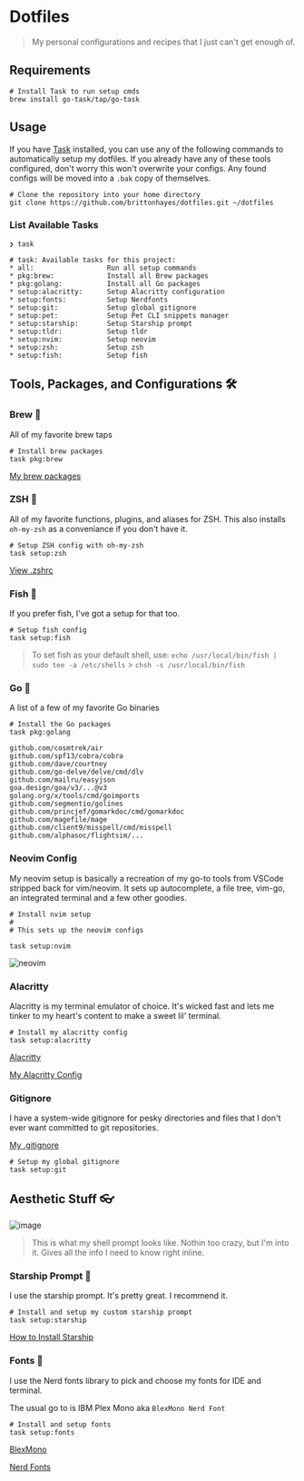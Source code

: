 # Dotfiles

> My personal configurations and recipes that I just can't get enough of.

## Requirements

```shell
# Install Task to run setup cmds
brew install go-task/tap/go-task
```

## Usage

If you have [Task](https://taskfile.dev) installed, you can use any of the following commands to automatically setup my dotfiles. If you already have any of these tools configured, don't worry this won't overwrite your configs. Any found configs will be moved into a `.bak` copy of themselves.

```shell
# Clone the repository into your home directory
git clone https://github.com/brittonhayes/dotfiles.git ~/dotfiles
```

### List Available Tasks

```shell
❯ task

# task: Available tasks for this project:
* all:                  Run all setup commands
* pkg:brew:             Install all Brew packages
* pkg:golang:           Install all Go packages
* setup:alacritty:      Setup Alacritty configuration
* setup:fonts:          Setup Nerdfonts
* setup:git:            Setup global gitignore
* setup:pet:            Setup Pet CLI snippets manager
* setup:starship:       Setup Starship prompt
* setup:tldr:           Setup tldr
* setup:nvim:           Setup neovim
* setup:zsh:            Setup zsh
* setup:fish:           Setup fish
```

## Tools, Packages, and Configurations 🛠️

### Brew 🍻

All of my favorite brew taps

```shell
# Install brew packages
task pkg:brew
```

[My brew packages](brew/brewlist.txt)

### ZSH 🐚

All of my favorite functions, plugins, and aliases for ZSH.
This also installs `oh-my-zsh` as a conveniance if you don't have it.

```shell
# Setup ZSH config with oh-my-zsh
task setup:zsh
```

[View .zshrc](zsh/.zshrc)

### Fish 🐚

If you prefer fish, I've got a setup for that too.

```shell
# Setup fish config
task setup:fish
```

> To set fish as your default shell, use:
> `echo /usr/local/bin/fish | sudo tee -a /etc/shells` > `chsh -s /usr/local/bin/fish`

### Go 🐹

A list of a few of my favorite Go binaries

```shell
# Install the Go packages
task pkg:golang
```

```text
github.com/cosmtrek/air
github.com/spf13/cobra/cobra
github.com/dave/courtney
github.com/go-delve/delve/cmd/dlv
github.com/mailru/easyjson
goa.design/goa/v3/...@v3
golang.org/x/tools/cmd/goimports
github.com/segmentio/golines
github.com/princjef/gomarkdoc/cmd/gomarkdoc
github.com/magefile/mage
github.com/client9/misspell/cmd/misspell
github.com/alphasoc/flightsim/...
```

### Neovim Config

My neovim setup is basically a recreation of my go-to tools from VSCode stripped back for vim/neovim.
It sets up autocomplete, a file tree, vim-go, an integrated terminal and a few other goodies.

```shell
# Install nvim setup
#
# This sets up the neovim configs

task setup:nvim
```

![neovim](https://user-images.githubusercontent.com/46035482/122664030-98253c80-d153-11eb-84eb-8491f6302383.png)

### Alacritty

Alacritty is my terminal emulator of choice. It's wicked fast and lets me tinker to
my heart's content to make a sweet lil' terminal.

```shell
# Install my alacritty config
task setup:alacritty
```

[Alacritty](https://github.com/alacritty/alacritty)

[My Alacritty Config](alacritty/alacritty.yml)

### Gitignore

I have a system-wide gitignore for pesky directories and files that I don't ever want
committed to git repositories.

[My .gitignore](git/.gitignore-system)

```shell
# Setup my global gitignore
task setup:git
```

## Aesthetic Stuff 👓

![image](https://user-images.githubusercontent.com/46035482/111725294-0cce9f00-8824-11eb-8f0b-f0aac695b499.png)

> This is what my shell prompt looks like. Nothin too crazy, but I'm into it. Gives all the info I need to know right inline.

### Starship Prompt 🚀

I use the starship prompt. It's pretty great. I recommend it.

```shell
# Install and setup my custom starship prompt
task setup:starship
```

[How to Install Starship](https://starship.rs/guide/#%F0%9F%9A%80-installation)

### Fonts 📜

I use the Nerd fonts library to pick and
choose my fonts for IDE and terminal.

The usual go to is IBM Plex Mono aka `BlexMono Nerd Font`

```shell
# Install and setup fonts
task setup:fonts
```

[BlexMono](https://github.com/ryanoasis/nerd-fonts/tree/master/patched-fonts/IBMPlexMono)

[Nerd Fonts](https://github.com/ryanoasis/nerd-fonts)
